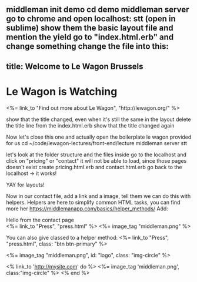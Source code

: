 middleman init demo
cd demo
middleman server
go to chrome and open localhost:
stt (open in sublime)
show them the basic layout file and mention the yield
go to "index.html.erb" and change something
change the file into this:
---
title: Welcome to Le Wagon Brussels
---

<div class="welcome">
  <h1>Le Wagon is Watching</h1>
  <p class="doc">
    <%= link_to "Find out more about Le Wagon", "http://lewagon.org/" %>
  </p><!-- .doc -->
</div><!-- .welcome -->

show that the title changed, even when it's still the same in the layout
delete the title line from the index.html.erb
show that the title changed again

Now let's close this one and actually open the boilerplate le wagon provided for us
cd ~/code/lewagon-lectures/front-end/lecture
middleman server
stt

let's look at the folder structure and the files inside
go to the localhost and click on "pricing" or "contact"
it will not be able to load, since those pages doesn't exist
create pricing.html.erb and contact.html.erb
go back to the localhost -> it works!

YAY for layouts!

Now in our contact file, add a link and a image, tell them we can do this with helpers.
Helpers are here to simplify common HTML tasks, you can find more her https://middlemanapp.com/basics/helper_methods/
Add:
<div>
  Hello from the contact page
</div>
<%= link_to "Press", "press.html" %>
  <!-- => <a href="/press.html">Press</a> -->
  <%= image_tag "middleman.png" %>
  <!-- => <img src="/images/middleman.png"> -->

You can also give classed to a helper method:
 <%= link_to "Press", "press.html", class: "btn btn-primary" %>
<!-- => <a href="/press.html" class="btn btn-primary">Press</a> -->
<%= image_tag "middleman.png", id: "logo", class: "img-circle" %>
<!-- => <img src="/images/middleman.png" id="logo" class="img-circle"> -->
<% link_to 'http://mysite.com' do %>
  <%= image_tag 'middleman.png', class:"img-circle" %>
<% end %>


